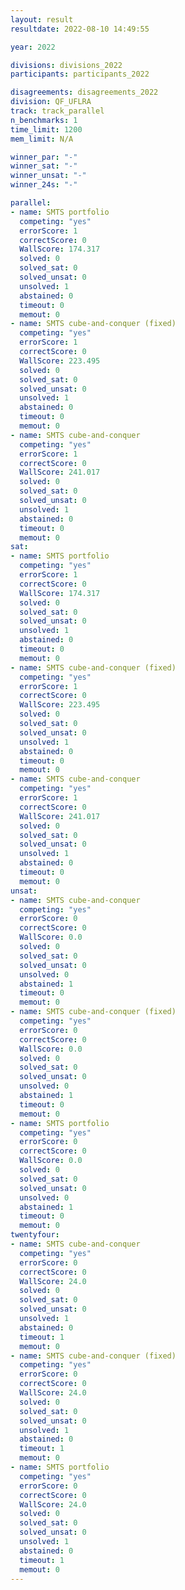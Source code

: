 ```yaml
---
layout: result
resultdate: 2022-08-10 14:49:55

year: 2022

divisions: divisions_2022
participants: participants_2022

disagreements: disagreements_2022
division: QF_UFLRA
track: track_parallel
n_benchmarks: 1
time_limit: 1200
mem_limit: N/A

winner_par: "-"
winner_sat: "-"
winner_unsat: "-"
winner_24s: "-"

parallel:
- name: SMTS portfolio
  competing: "yes"
  errorScore: 1
  correctScore: 0
  WallScore: 174.317
  solved: 0
  solved_sat: 0
  solved_unsat: 0
  unsolved: 1
  abstained: 0
  timeout: 0
  memout: 0
- name: SMTS cube-and-conquer (fixed)
  competing: "yes"
  errorScore: 1
  correctScore: 0
  WallScore: 223.495
  solved: 0
  solved_sat: 0
  solved_unsat: 0
  unsolved: 1
  abstained: 0
  timeout: 0
  memout: 0
- name: SMTS cube-and-conquer
  competing: "yes"
  errorScore: 1
  correctScore: 0
  WallScore: 241.017
  solved: 0
  solved_sat: 0
  solved_unsat: 0
  unsolved: 1
  abstained: 0
  timeout: 0
  memout: 0
sat:
- name: SMTS portfolio
  competing: "yes"
  errorScore: 1
  correctScore: 0
  WallScore: 174.317
  solved: 0
  solved_sat: 0
  solved_unsat: 0
  unsolved: 1
  abstained: 0
  timeout: 0
  memout: 0
- name: SMTS cube-and-conquer (fixed)
  competing: "yes"
  errorScore: 1
  correctScore: 0
  WallScore: 223.495
  solved: 0
  solved_sat: 0
  solved_unsat: 0
  unsolved: 1
  abstained: 0
  timeout: 0
  memout: 0
- name: SMTS cube-and-conquer
  competing: "yes"
  errorScore: 1
  correctScore: 0
  WallScore: 241.017
  solved: 0
  solved_sat: 0
  solved_unsat: 0
  unsolved: 1
  abstained: 0
  timeout: 0
  memout: 0
unsat:
- name: SMTS cube-and-conquer
  competing: "yes"
  errorScore: 0
  correctScore: 0
  WallScore: 0.0
  solved: 0
  solved_sat: 0
  solved_unsat: 0
  unsolved: 0
  abstained: 1
  timeout: 0
  memout: 0
- name: SMTS cube-and-conquer (fixed)
  competing: "yes"
  errorScore: 0
  correctScore: 0
  WallScore: 0.0
  solved: 0
  solved_sat: 0
  solved_unsat: 0
  unsolved: 0
  abstained: 1
  timeout: 0
  memout: 0
- name: SMTS portfolio
  competing: "yes"
  errorScore: 0
  correctScore: 0
  WallScore: 0.0
  solved: 0
  solved_sat: 0
  solved_unsat: 0
  unsolved: 0
  abstained: 1
  timeout: 0
  memout: 0
twentyfour:
- name: SMTS cube-and-conquer
  competing: "yes"
  errorScore: 0
  correctScore: 0
  WallScore: 24.0
  solved: 0
  solved_sat: 0
  solved_unsat: 0
  unsolved: 1
  abstained: 0
  timeout: 1
  memout: 0
- name: SMTS cube-and-conquer (fixed)
  competing: "yes"
  errorScore: 0
  correctScore: 0
  WallScore: 24.0
  solved: 0
  solved_sat: 0
  solved_unsat: 0
  unsolved: 1
  abstained: 0
  timeout: 1
  memout: 0
- name: SMTS portfolio
  competing: "yes"
  errorScore: 0
  correctScore: 0
  WallScore: 24.0
  solved: 0
  solved_sat: 0
  solved_unsat: 0
  unsolved: 1
  abstained: 0
  timeout: 1
  memout: 0
---
```

